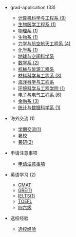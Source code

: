 - grad-application (33)

  - [计算机科学与工程系 (9)](grad-application/计算机科学与工程系/README.md)
  - [生物医学工程系 (1)](grad-application/生物医学工程系/README.md)
  - [物理系 (1)](grad-application/物理系/README.md)
  - [生物系 (1)](grad-application/生物系/README.md)
  - [力学与航空航天工程系 (4)](grad-application/mechanics-and-aerospace-engineering/README.md)
  - [化学系 (1)](grad-application/chemistry/README.md)
  - [地球与空间科学系](grad-application/earth-and-space-science/README.md)
  - [数学系 (2)](grad-application/math/README.md)
  - [机械与能源工程系](grad-application/机械与能源工程系/README.md)
  - [材料科学与工程系 (3)](grad-application/材料科学与工程系/README.md)
  - [海洋科学与工程系](grad-application/海洋科学与工程系/README.md)
  - [环境科学与工程学院 (1)](grad-application/环境科学与工程学院/README.md)
  - [电子与电气工程系 (6)](grad-application/电子与电气工程系/README.md)
  - [金融系 (3)](grad-application/金融系/README.md)
  - [统计与数据科学系 (1)](grad-application/统计与数据科学系/README.md)

- 海外交流 (1)

  - [学期交流(1)](海外交流/学期交流/README.md)
  - [暑校](海外交流/暑校/README.md)
  - [暑研(2)](海外交流/暑研/README.md)

- 申请注意事项 

  - [申请注意事项](申请注意事项/README.md)

- 英语学习 (2)

  - [GMAT](英语学习/GMAT/README.md)
  - [GRE(1)](英语学习/GRE/README.md)
  - [IELTS(1)](英语学习/IELTS/README.md)
  - [TOEFL](英语学习/TOEFL/README.md)
  - [四六级](英语学习/四六级/README.md)

- 选校经验

  - [选校经验](选校经验/README.md)

